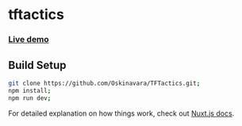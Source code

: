 # tftactics

### [Live demo](https://oskinavaratft.netlify.app/)

## Build Setup

``` bash
git clone https://github.com/Oskinavara/TFTactics.git;
npm install;
npm run dev;
```

For detailed explanation on how things work, check out [Nuxt.js docs](https://nuxtjs.org).
